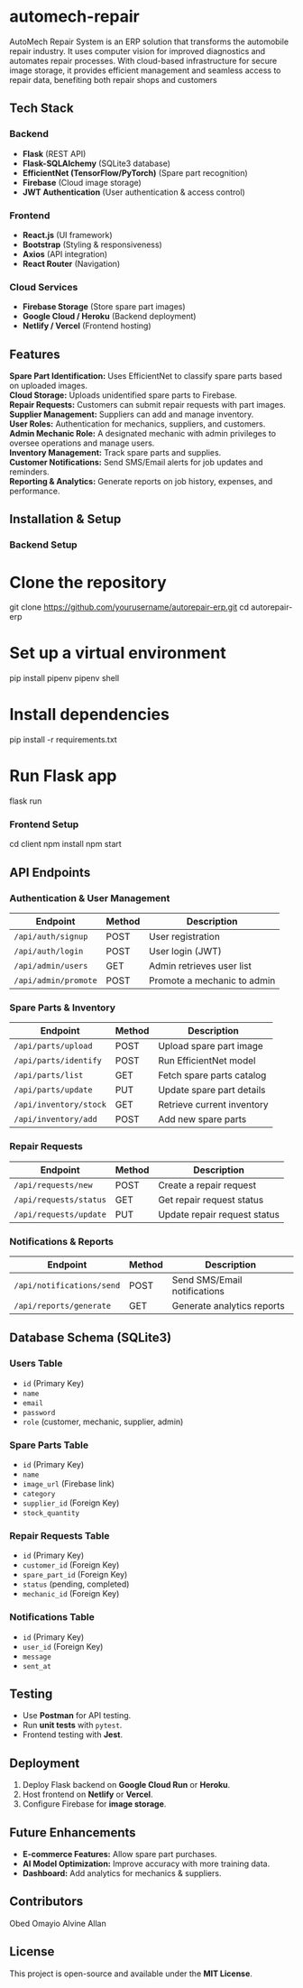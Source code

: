 # automech-repair
AutoMech Repair System is an ERP solution that transforms the automobile repair industry. It uses computer vision for improved diagnostics and automates repair processes. With cloud-based infrastructure for secure image storage, it provides efficient management and seamless access to repair data, benefiting both repair shops and customers

##  Tech Stack
###  Backend
- **Flask** (REST API)
- **Flask-SQLAlchemy** (SQLite3 database)
- **EfficientNet (TensorFlow/PyTorch)** (Spare part recognition)
- **Firebase** (Cloud image storage)
- **JWT Authentication** (User authentication & access control)

### Frontend
- **React.js** (UI framework)
- **Bootstrap** (Styling & responsiveness)
- **Axios** (API integration)
- **React Router** (Navigation)

###  Cloud Services
- **Firebase Storage** (Store spare part images)
- **Google Cloud / Heroku** (Backend deployment)
- **Netlify / Vercel** (Frontend hosting)

## Features
 **Spare Part Identification:** Uses EfficientNet to classify spare parts based on uploaded images.  
 **Cloud Storage:** Uploads unidentified spare parts to Firebase.  
 **Repair Requests:** Customers can submit repair requests with part images.  
 **Supplier Management:** Suppliers can add and manage inventory.  
 **User Roles:** Authentication for mechanics, suppliers, and customers.  
 **Admin Mechanic Role:** A designated mechanic with admin privileges to oversee operations and manage users.  
 **Inventory Management:** Track spare parts and supplies.  
 **Customer Notifications:** Send SMS/Email alerts for job updates and reminders.  
 **Reporting & Analytics:** Generate reports on job history, expenses, and performance.  

##  Installation & Setup
###  Backend Setup
# Clone the repository
git clone https://github.com/yourusername/autorepair-erp.git
cd autorepair-erp

# Set up a virtual environment
pip install pipenv
pipenv shell

# Install dependencies
pip install -r requirements.txt

# Run Flask app
flask run

### Frontend Setup
cd client
npm install
npm start

##  API Endpoints
###  Authentication & User Management
| Endpoint               | Method | Description |
|------------------------|--------|-------------|
| `/api/auth/signup`     | POST   | User registration |
| `/api/auth/login`      | POST   | User login (JWT) |
| `/api/admin/users`     | GET    | Admin retrieves user list |
| `/api/admin/promote`   | POST   | Promote a mechanic to admin |

###  Spare Parts & Inventory
| Endpoint               | Method | Description |
|------------------------|--------|-------------|
| `/api/parts/upload`    | POST   | Upload spare part image |
| `/api/parts/identify`  | POST   | Run EfficientNet model |
| `/api/parts/list`      | GET    | Fetch spare parts catalog |
| `/api/parts/update`    | PUT    | Update spare part details |
| `/api/inventory/stock` | GET    | Retrieve current inventory |
| `/api/inventory/add`   | POST   | Add new spare parts |

###  Repair Requests
| Endpoint               | Method | Description |
|------------------------|--------|-------------|
| `/api/requests/new`    | POST   | Create a repair request |
| `/api/requests/status` | GET    | Get repair request status |
| `/api/requests/update` | PUT    | Update repair request status |

###  Notifications & Reports
| Endpoint               | Method | Description |
|------------------------|--------|-------------|
| `/api/notifications/send` | POST  | Send SMS/Email notifications |
| `/api/reports/generate`  | GET   | Generate analytics reports |

##  Database Schema (SQLite3)
###  Users Table
- `id` (Primary Key)
- `name`
- `email`
- `password`
- `role` (customer, mechanic, supplier, admin)

###  Spare Parts Table
- `id` (Primary Key)
- `name`
- `image_url` (Firebase link)
- `category`
- `supplier_id` (Foreign Key)
- `stock_quantity`

###  Repair Requests Table
- `id` (Primary Key)
- `customer_id` (Foreign Key)
- `spare_part_id` (Foreign Key)
- `status` (pending, completed)
- `mechanic_id` (Foreign Key)

###  Notifications Table
- `id` (Primary Key)
- `user_id` (Foreign Key)
- `message`
- `sent_at`

##  Testing
- Use **Postman** for API testing.
- Run **unit tests** with `pytest`.
- Frontend testing with **Jest**.

##  Deployment
1. Deploy Flask backend on **Google Cloud Run** or **Heroku**.
2. Host frontend on **Netlify** or **Vercel**.
3. Configure Firebase for **image storage**.

##  Future Enhancements
- **E-commerce Features:** Allow spare part purchases.
- **AI Model Optimization:** Improve accuracy with more training data.
- **Dashboard:** Add analytics for mechanics & suppliers.

## Contributors
Obed Omayio
Alvine Allan

##  License
This project is open-source and available under the **MIT License**.



